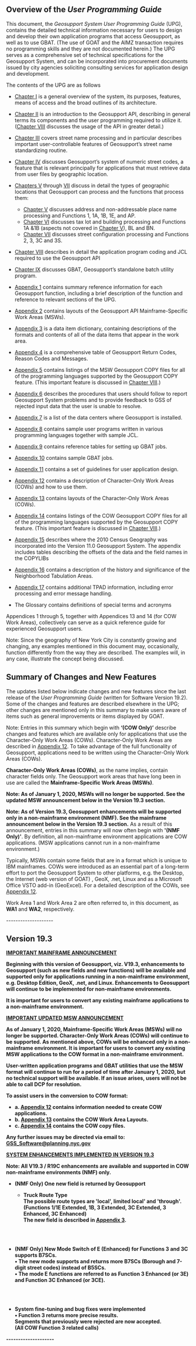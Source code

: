 ##  <div class="pdfPageBreakBefore">Overview of the <i>User Programming Guide</i></div>  

This document, the _Geosupport System User Programming Guide_ (UPG), contains the detailed technical information necessary for users to design and develop their own application programs that access Geosupport, as well as to use GBAT.  (The use of GOAT and the AIMZ transaction requires no programming skills and they are not documented herein.)  The UPG serves as a comprehensive set of technical specifications for the Geosupport System, and can be incorporated into procurement documents issued by city agencies soliciting consulting services for application design and development.

The contents of the UPG are as follows

* [Chapter I](/chapters/chapterI/chapterI/) is a general overview of the system, its purposes, features, means of access and the broad outlines of its architecture.  
* [Chapter II](/chapters/chapterII/chapterII/) is an introduction to the Geosupport API, describing in general terms its components and the user programming required to utilize it.  ([Chapter VIII](/chapters/chapterVIII/chapterVIII/) discusses the usage of the API in greater detail.)  
* [Chapter III](/chapters/chapterIII/chapterIII/) covers street name processing and in particular describes important user-controllable features of Geosupport’s street name standardizing routine.  
* [Chapter IV](/chapters/chapterIV/chapterIV/) discusses Geosupport’s system of numeric street codes, a feature that is relevant principally for applications that must retrieve data from user files by geographic location.

* [Chapters V](/chapters/chapterV/chapterV/) through [VII](/chapters/chapterVII/chapterVII/) discuss in detail the types of geographic locations that Geosupport can process and the functions that process them:  
    * [Chapter V](/chapters/chapterV/chapterV/) discusses address and non-addressable place name processing and Functions 1, 1A, 1B, 1E, and AP.  
    * [Chapter VI](/chapters/chapterVI/chapterVI/) discusses tax lot and building processing and Functions 1A &1B (aspects not covered in [Chapter V](/chapters/chapterV/chapterV/)), BL and BN.  
    * [Chapter VII](/chapters/chapterVII/chapterVII/) discusses street configuration processing and Functions 2, 3, 3C and 3S.

* [Chapter VIII](/chapters/chapterVIII/chapterVIII/) describes in detail the application program coding and JCL required to use the  Geosupport API  
* [Chapter IX](/chapters/chapterIX/chapterIX/) discusses GBAT, Geosupport’s standalone batch utility program.  
* [Appendix 1](/appendices/appendix01/) contains summary reference information for each Geosupport function, including a brief description of the function and reference to relevant sections of the UPG.  
* [Appendix 2](/appendices/appendix02/) contains layouts of the Geosupport API Mainframe-Specific Work Areas (MSWs).  
* [Appendix 3](/appendices/appendix03/) is a data item dictionary, containing descriptions of the formats and contents of all of the data items that appear in the work area.  
* [Appendix 4](/appendices/appendix04/) is a comprehensive table of Geosupport Return Codes, Reason Codes and Messages.  
* [Appendix 5](/appendices/appendix05/) contains listings of the MSW Geosupport COPY files for all of the programming languages supported by the Geosupport COPY feature.  (This important feature is discussed in [Chapter VIII](/chapters/chapterVIII/chapterVIII/).)  
* [Appendix 6](/appendices/appendix06/) describes the procedures that users should follow to report Geosupport System problems and to provide feedback to GSS of rejected input data that the user is unable to resolve.  
* [Appendix 7](/appendices/appendix07/) is a list of the data centers where Geosupport is installed.  
* [Appendix 8](/appendices/appendix08/) contains sample user programs written in various programming languages together with sample JCL.  
* [Appendix 9](/appendices/appendix09/) contains reference tables for setting up GBAT jobs.  
* [Appendix 10](/appendices/appendix10/) contains sample GBAT jobs.  
* [Appendix 11](/appendices/appendix11/) contains a set of guidelines for user application design.  
* [Appendix 12](/appendices/appendix12/) contains a description of Character-Only Work Areas (COWs) and how to use them.  
* [Appendix 13](/appendices/appendix13/) contains layouts of the Character-Only Work Areas (COWs).  
* [Appendix 14](/appendices/appendix14/) contains listings of the COW Geosupport COPY files for all of the programming languages supported by the Geosupport COPY feature. (This important feature is discussed in [Chapter VIII](/chapters/chapterVIII/chapterVIII/).)  
* [Appendix 15](/appendices/appendix15/) describes where the 2010 Census Geography was incorporated into the Version 11.0 Geosupport System.  The appendix includes tables describing the offsets of the data and the field names in the COPYLIBs  
* [Appendix 16](/appendices/appendix16/) contains a description of the history and significance of the Neighborhood Tabulation Areas.  
* [Appendix 17](/appendices/appendix17/) contains additional TPAD information, including error processing and error message handling.  
* The Glossary contains definitions of special terms and acronyms  



Appendices 1 through 5, together with Appendices 13 and 14 (for COW Work Areas), collectively can serve as a quick reference guide for experienced Geosupport users.

Note: Since the geography of New York City is constantly growing and changing, any examples mentioned in this document may, occasionally, function differently from the way they are described.  The examples will, in any case, illustrate the concept being discussed.




## **Summary of Changes and New Features**
The updates listed below indicate changes and new features since the last release of the _User Programming Guide_ (written for Software Version 19.2).  Some of the changes and features are described elsewhere in the UPG; other changes are mentioned only in this summary to make users aware of items such as general improvements or items displayed by GOAT.

Note: Entries in this summary which begin with **‘(COW Only)’** describe changes and features which are available only for applications that use the Character-Only Work Areas (COWs).  Character-Only Work Areas are described in [Appendix 12](/appendices/appendix12/).  To take advantage of the full functionality of Geosupport, applications need to be written using the Character-Only Work Areas (COWs).

**Character-Only Work Areas (COWs)**, as the name implies, contain character fields only.  The Geosupport work areas that have long been in use are called the **Mainframe-Specific Work Areas (MSWs)**.  

**Note: As of January 1, 2020, MSWs will no longer be supported.  See the updated MSW announcement below in the Version 19.3 section.**


**Note: As of Version 19.3, Geosupport enhancements will be supported only in a non-mainframe environment (NMF).   See the mainframe announcement below in the Version 19.3 section.**  As a result of this announcement, entries in this summary will now often begin with **'(NMF Only)'**. By definition, all non-mainframe environment applications are COW applications.  (MSW applications cannot run in a non-mainframe environment.)


Typically, MSWs contain some fields that are in a format which is unique to IBM mainframes.  COWs were introduced as an essential part of a long-term effort to port the Geosupport System to other platforms, e.g. the Desktop, the Internet (web version of GOAT) , GeoX, .net, Linux and as a Microsoft Office VSTO add-in (GeoExcel).  For a detailed description of the COWs, see [Appendix 12](/appendices/appendix12/).

Work Area 1 and Work Area 2 are often referred to, in this document, as **WA1** and **WA2**, respectively.


<p>--------------------</p>

## Version 19.3

<u>**IMPORTANT MAINFRAME ANNOUNCEMENT**</u>  

<b>Beginning with this version of Geosupport, viz. V19.3, enhancements to Geosupport (such as new fields and new functions) will be available and supported only for applications running in a non-mainframe environment, e.g. Desktop Edition, GeoX, .net, and Linux.  Enhancements to Geosupport will continue to be implemented for non-mainframe environments.  

It is important for users to convert any existing mainframe applications to a non-mainframe environment.

<u>**IMPORTANT UPDATED MSW ANNOUNCEMENT**</u>  

**As of January 1, 2020, Mainframe-Specific Work Areas (MSWs) will no longer be supported.**  Character-Only Work Areas (COWs) will continue to be supported.  As mentioned above, COWs will be enhanced only in a non-mainframe environment.  It is important for users to convert any existing MSW applications to the COW format in a non-mainframe environment.

User-written application programs and GBAT utilities that use the MSW format will continue to run for a period of time after January 1, 2020, but no technical support will be available.  If an issue arises, users will not be able to call DCP for resolution.

To assist users in the conversion to COW format:  
   *  a. [Appendix 12](/appendices/appendix12/) contains information needed to create COW applications.    
   *  b. [Appendix 13](/appendices/appendix13/) contains the COW Work Area Layouts.  
   *  c. [Appendix 14](/appendices/appendix14/) contains the COW copy files.   

Any further issues may be directed via email to: GSS_Software@planning.nyc.gov



<!-- * **(COW Only) System Enhancements Implemented**  
<br>
    * **The numeric words ‘ONE’ through ‘NINE’ are now accepted as a house number in the Geosupport house number input field.**   -->

<u>**SYSTEM ENHANCEMENTS IMPLEMENTED IN VERSION 19.3**</u>

**Note: All V19.3 / R19C enhancements are available and supported in COW non-mainframe environments (NMF) only.**

* **(NMF Only) One new field is returned by Geosupport**  

    * <b>Truck Route Type</b>  
The possible route types are 'local', limited local' and 'through'.  
  (Functions 1/1E Extended, 1B, 3 Extended, 3C Extended, 3 Enhanced, 3C Enhanced)  
  The new field is described in  [Appendix 3](/appendices/appendix03/).  
<br>
<br>  

* **(NMF Only)  New Mode Switch of E (Enhanced) for Functions 3 and 3C supports B7SCs.**  
  •	The new mode supports and returns more B7SCs (Borough and 7-digit street codes) instead of B5SCs.  
  •	The mode E functions are referred to as Function 3 Enhanced (or 3E) and Function 3C Enhanced (or 3CE).
<br>
<br>  

* **System fine-tuning and bug fixes were implemented**  
  •	Function 3 returns more precise results.  
    Segments that previously were rejected are now accepted.  
    (All COW Function 3 related calls)







<p>--------------------</p>


<!-- why does code look bold?.  It is not bold on screen or print -->
